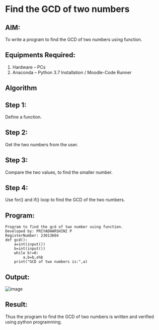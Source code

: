 # Find the GCD of two numbers

## AIM:
To write a program to find the GCD of two numbers using function.

## Equipments Required:
1. Hardware – PCs
2. Anaconda – Python 3.7 Installation / Moodle-Code Runner

## Algorithm
## Step 1:
Define a function.
## Step 2:
Get the two numbers from the user.
## Step 3:
Compare the two values, to find the smaller number.
## Step 4:
Use for() and if() loop to find the GCD of the two numbers.

## Program:
```
Program to find the gcd of two number using function.
Developed by: PRIYADHARSHINI P 
RegisterNumber: 23013604 
def gcd():
    a=int(input())
    b=int(input())
    while b!=0: 
        a,b=b,a%b
    print("GCD of two numbers is:",a)  
```
  

## Output:
![image](https://github.com/priyadharshini210/GCD-of-two-numbers/assets/148514638/8d96d078-7d5c-44e7-a2fe-d92c92bdbdea)


## Result:
Thus the program to find the GCD of two numbers is written and verified using python programming.
